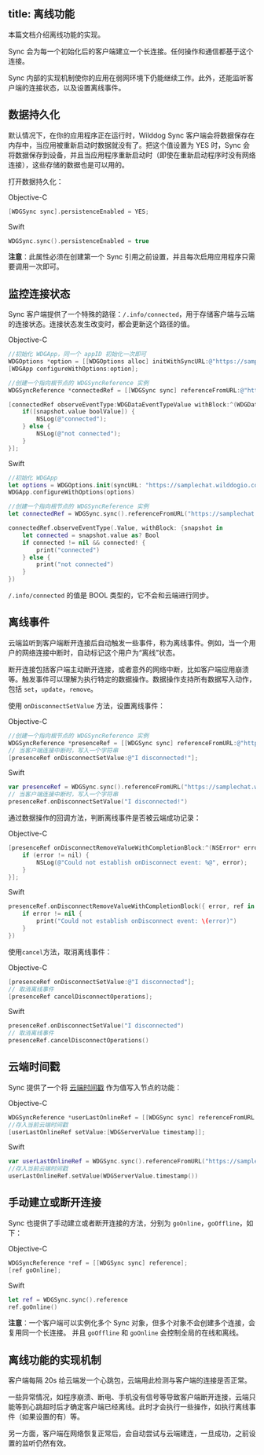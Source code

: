 title:  离线功能
---
本篇文档介绍离线功能的实现。

Sync 会为每一个初始化后的客户端建立一个长连接。任何操作和通信都基于这个连接。

Sync 内部的实现机制使你的应用在弱网环境下仍能继续工作。此外，还能监听客户端的连接状态，以及设置离线事件。

## 数据持久化

默认情况下，在你的应用程序正在运行时，Wilddog Sync 客户端会将数据保存在内存中，当应用被重新启动时数据就没有了。把这个值设置为 YES 时，Sync 会将数据保存到设备，并且当应用程序重新启动时（即使在重新启动程序时没有网络连接），这些存储的数据也是可以用的。

打开数据持久化：

Objective-C

```objectivec
[WDGSync sync].persistenceEnabled = YES;

```

Swift

```swift
WDGSync.sync().persistenceEnabled = true

```

**注意**：此属性必须在创建第一个 Sync 引用之前设置，并且每次启用应用程序只需要调用一次即可。 

## 监控连接状态

Sync 客户端提供了一个特殊的路径：`/.info/connected`，用于存储客户端与云端的连接状态。连接状态发生改变时，都会更新这个路径的值。  

Objective-C

```objectivec
//初始化 WDGApp，同一个 appID 初始化一次即可 
WDGOptions *option = [[WDGOptions alloc] initWithSyncURL:@"https://samplechat.wilddogio.com"];
[WDGApp configureWithOptions:option];

//创建一个指向根节点的 WDGSyncReference 实例
WDGSyncReference *connectedRef = [[WDGSync sync] referenceFromURL:@"https://samplechat.wilddogio.com/.info/connected"];

[connectedRef observeEventType:WDGDataEventTypeValue withBlock:^(WDGDataSnapshot *snapshot) {
    if([snapshot.value boolValue]) {
        NSLog(@"connected");
    } else {
        NSLog(@"not connected");
    }
}];

```

Swift

```swift
//初始化 WDGApp
let options = WDGOptions.init(syncURL: "https://samplechat.wilddogio.com")
WDGApp.configureWithOptions(options)

//创建一个指向根节点的 WDGSyncReference 实例
let connectedRef = WDGSync.sync().referenceFromURL("https://samplechat.wilddogio.com/.info/connected")

connectedRef.observeEventType(.Value, withBlock: {snapshot in
    let connected = snapshot.value as? Bool
    if connected != nil && connected! {
        print("connected")
    } else {
        print("not connected")
    }
})

```
`/.info/connected` 的值是 BOOL 类型的，它不会和云端进行同步。

## 离线事件

云端监听到客户端断开连接后自动触发一些事件，称为离线事件。例如，当一个用户的网络连接中断时，自动标记这个用户为“离线”状态。

断开连接包括客户端主动断开连接，或者意外的网络中断，比如客户端应用崩溃等。触发事件可以理解为执行特定的数据操作。数据操作支持所有数据写入动作，包括 `set`，`update`，`remove`。

使用 `onDisconnectSetValue` 方法，设置离线事件：

Objective-C

```objectivec
//创建一个指向根节点的 WDGSyncReference 实例
WDGSyncReference *presenceRef = [[WDGSync sync] referenceFromURL:@"https://samplechat.wilddogio.com/disconnectmessage"];
// 当客户端连接中断时，写入一个字符串
[presenceRef onDisconnectSetValue:@"I disconnected!"];

```

Swift

```swift
var presenceRef = WDGSync.sync().referenceFromURL("https://samplechat.wilddogio.com/disconnectmessage")
// 当客户端连接中断时，写入一个字符串
presenceRef.onDisconnectSetValue("I disconnected!")

```

通过数据操作的回调方法，判断离线事件是否被云端成功记录：

Objective-C

```objectivec
[presenceRef onDisconnectRemoveValueWithCompletionBlock:^(NSError* error, Wilddog* ref) {
    if (error != nil) {
        NSLog(@"Could not establish onDisconnect event: %@", error);
    }
}];

```

Swift

```swift
presenceRef.onDisconnectRemoveValueWithCompletionBlock({ error, ref in
    if error != nil {
        print("Could not establish onDisconnect event: \(error)")
    }
})

```

使用`cancel`方法，取消离线事件：

Objective-C

```objectivec
[presenceRef onDisconnectSetValue:@"I disconnected"];
// 取消离线事件
[presenceRef cancelDisconnectOperations];

```

Swift

```swift
presenceRef.onDisconnectSetValue("I disconnected")
// 取消离线事件
presenceRef.cancelDisconnectOperations()

```

## 云端时间戳
Sync 提供了一个将 [云端时间戳](/api/sync/ios/api.html#+timestamp) 作为值写入节点的功能：

Objective-C

```objectivec
WDGSyncReference *userLastOnlineRef = [[WDGSync sync] referenceFromURL:@"https://samplechat.wilddogio.com/users/joe/lastOnline"];
//存入当前云端时间戳
[userLastOnlineRef setValue:[WDGServerValue timestamp]];

```

Swift

```swift
var userLastOnlineRef = WDGSync.sync().referenceFromURL("https://samplechat.wilddogio.com/users/joe/lastOnline")
//存入当前云端时间戳
userLastOnlineRef.setValue(WDGServerValue.timestamp())

```

## 手动建立或断开连接
Sync 也提供了手动建立或者断开连接的方法，分别为 `goOnline`，`goOffline`，如下：

Objective-C

```objectivec
WDGSyncReference *ref = [[WDGSync sync] reference];
[ref goOnline];
```

Swift

```swift
let ref = WDGSync.sync().reference
ref.goOnline()
```

**注意**：一个客户端可以实例化多个 Sync 对象，但多个对象不会创建多个连接，会复用同一个长连接。 并且 `goOffline` 和 `goOnline` 会控制全局的在线和离线。 

## 离线功能的实现机制

客户端每隔 20s 给云端发一个心跳包，云端用此检测与客户端的连接是否正常。

一些异常情况，如程序崩溃、断电、手机没有信号等导致客户端断开连接，云端只能等到心跳超时后才确定客户端已经离线。此时才会执行一些操作，如执行离线事件（如果设置的有）等。

另一方面，客户端在网络恢复正常后，会自动尝试与云端建连，一旦成功，之前设置的监听仍然有效。

